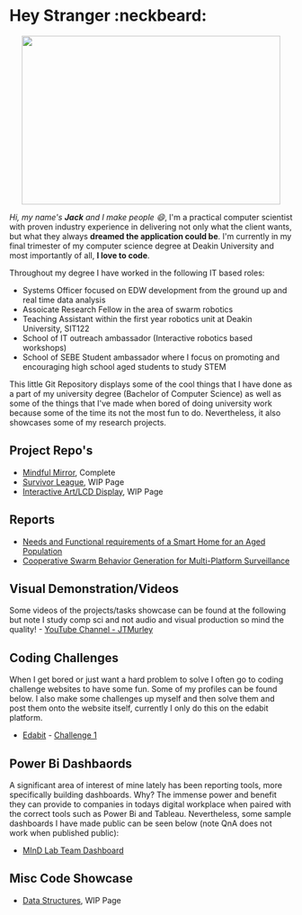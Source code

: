# Hey Stranger :neckbeard:
<p align="center">
  <img width="460" height="300" src="https://media.giphy.com/media/47EtjlHYFREM5Rznaf/giphy.gif">
</p>

_Hi, my name's **Jack** and I make people :smile:_, I'm a practical computer scientist with proven industry experience in delivering not only what the client wants, but what they always **dreamed the application could be**. I'm currently in my final trimester of my computer science degree at Deakin University and most importantly of all, **I love to code**.

Throughout my degree I have worked in the following IT based roles:
- Systems Officer focused on EDW development from the ground up and real time data analysis
- Assoicate Research Fellow in the area of swarm robotics
- Teaching Assistant within the first year robotics unit at Deakin University, SIT122
- School of IT outreach ambassador (Interactive robotics based workshops)
- School of SEBE Student ambassador where I focus on promoting and encouraging high school aged students to study STEM

This little Git Repository displays some of the cool things that I have done as a part of my university degree (Bachelor of Computer Science) as well as some of the things that I've made when bored of doing university work because some of the time its not the most fun to do. Nevertheless, it also showcases some of my research projects.

## Project Repo's
- [Mindful Mirror](https://github.com/JTMurley/Mindful-Mirror), Complete
- [Survivor League](https://github.com/JTMurley/SurvivorLeagueExeFiles), WIP Page
- [Interactive Art/LCD Display](https://github.com/JTMurley/Interactive-Art-), WIP Page

## Reports
- [Needs and Functional requirements of a Smart Home for an Aged Population](https://github.com/JTMurley/Reports/blob/master/Reports/Needs%20and%20functional%20requirements%20of%20a%20Smart%20Home%20for%20an%20Aged%20Population/Needs%20and%20functional%20requirements%20of%20a%20Smart%20Home%20for%20an%20Aged%20Population.pdf)
- [Cooperative Swarm Behavior Generation for Multi-Platform Surveillance](https://github.com/JTMurley/Reports/blob/master/Reports/Cooperative%20Swarm%20Behavior%20Generation%20for%20Multi-Platform%20Surveillance/Cooperative%20Swarm%20Behvaiour%20Generation%20for%20Multi-Platform%20Surveillance%20Research%20Report.pdf)

## Visual Demonstration/Videos
Some videos of the projects/tasks showcase can be found at the following but note I study comp sci and not audio and visual production so mind the quality! - [YouTube Channel - JTMurley](https://www.youtube.com/channel/UCrvA68VZDAWxJ2BbnZW891Q?view_as=subscriber)

## Coding Challenges
When I get bored or just want a hard problem to solve I often go to coding challenge websites to have some fun. Some of my profiles can be found below. I also make some challenges up myself and then solve them and post them onto the website itself, currently I only do this on the edabit platform.
- [Edabit](https://edabit.com/user/dqTMueDRX74bzpNex) - [Challenge 1](https://edabit.com/challenge/fY5y4WFdha4betoFz)

## Power Bi Dashbaords
A significant area of interest of mine lately has been reporting tools, more specifically building dashboards. Why? The immense power and benefit they can provide to companies in todays digital workplace when paired with the correct tools such as Power Bi and Tableau. Nevertheless, some sample dashboards I have made public can be seen below (note QnA does not work when published public):
- [MInD Lab Team Dashboard](https://app.powerbi.com/view?r=eyJrIjoiNDE0YzYwZDQtMDBjMy00MzcyLWFmYjAtMTcyMzdhYWQ5NTE1IiwidCI6IjcyMmVhMGJlLTNlMWMtNGIxMS1hZDZmLTk0MDFkNjg1NmUyNCJ9)

## Misc Code Showcase
- [Data Structures](https://github.com/JTMurley/Data-Structures), WIP Page


